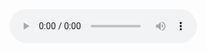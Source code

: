 <audio controls>
  <source src="music/music.mp3" type="audio/mpeg">
Your browser does not support the audio element.
</audio>

